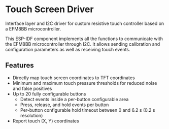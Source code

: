 # Touch Screen Driver
Interface layer and I2C driver for custom resistive touch controller based on a EFM8BB microcontroller.

This ESP-IDF component implements all the functions to communicate with the EFM8BB microcontroller through I2C.
It allows sending calibration and configuration parameters as well as receiving touch events.

## Features
- Directly map touch screen coordinates to TFT coordinates
- Minimum and maximum touch pressure thresholds for reduced noise and false positives
- Up to 20 fully configurable buttons
  + Detect events inside a per-button configurable area
  + Press, release, and hold events per button
  + Per-button configurable hold timeout between 0 and 6.2 s (0.2 s resolution)
- Report touch (X, Y) coordinates
